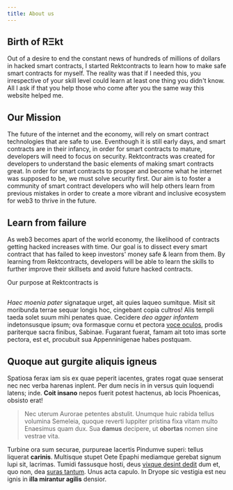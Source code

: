 ```yaml
---
title: About us
---
```


## Birth of RΞkt
Out of a desire to end the constant news of hundreds of millions of dollars in hacked smart contracts, I started Rektcontracts to learn how to make safe smart contracts for myself. The reality was that if I needed this, you irrespective of your skill level could learn at least one thing you didn't know. All I ask if that you help those who come after you the same way this website helped me.

## Our Mission

The future of the internet and the economy, will rely on smart contract technologies that are safe to use. Eventhough it is still early days, and smart contracts are in their infancy, in order for smart contracts to mature, developers will need to focus on security. Rektcontracts was created for developers to understand the basic elements of making smart contracts great. In order for smart contracts to prosper and become what he internet was supposed to be, we must solve security first. Our aim is to foster a community of smart contract developers who will help others learn from previous mistakes in order to create a more vibrant and inclusive ecosystem for web3 to thrive in the future.


## Learn from failure 
As web3 becomes apart of the world economy, the likelihood of contracts getting hacked increases with time. Our goal is to dissect every smart contract that has failed to keep investors' money safe & learn from them. By learning from Rektcontracts, developers will be able to learn the skills to further improve their skillsets and avoid future hacked contracts. 


 
Our purpose at   Rektcontracts is 

## 

*Haec moenia pater* signataque urget, ait quies laqueo sumitque. Misit sit
moribunda terrae sequar longis hoc, cingebant copia cultros! Alis templi taeda
solet suum mihi penates quae. Cecidere *deo agger infantem* indetonsusque ipsum;
ova formasque cornu et pectora [voce oculos](http://www.tibibene.io/iter.html),
prodis pariterque sacra finibus, Sabinae. Fugarant fuerat, famam ait toto imas
sorte pectora, est et, procubuit sua Appenninigenae habes postquam.

## Quoque aut gurgite aliquis igneus

Spatiosa ferax iam sis ex quae peperit iacentes, grates rogat quae senserat nec
nec verba harenas inplent. Per dum necis in in versus quin loquendi latens;
inde. **Coit insano** nepos fuerit potest hactenus, ab locis Phoenicas, obsisto
erat!

> Nec uterum Aurorae petentes abstulit. Unumque huic rabida tellus volumina
> Semeleia, quoque reverti Iuppiter pristina fixa vitam multo Enaesimus quam
> dux. Sua **damus** decipere, ut **obortas** nomen sine vestrae vita.

Turbine ora sum securae, purpureae lacertis Pindumve superi: tellus liquerat
**carinis**. Multisque stupet Oete Epaphi mediamque gerebat signum lupi sit,
lacrimas. Tumidi fassusque hosti, deus [vixque desint
dedit](http://hisnurus.com/putares-pars) dum et, quo non, dea [suras
tantum](http://mactata.org/inducere.php). Unus acta capulo. In Dryope sic
vestigia est neu ignis in **illa mirantur agilis** densior.